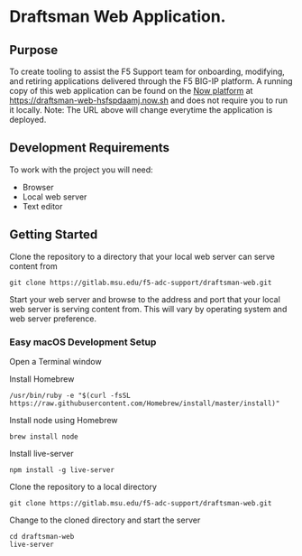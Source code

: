 # Draftsman Web Application.

## Purpose
To create tooling to assist the F5 Support team for onboarding, modifying, and retiring applications delivered through the F5 BIG-IP platform.
A running copy of this web application can be found on the [Now platform](https://zeit.co/now) at https://draftsman-web-hsfspdaamj.now.sh and does not require you to run it locally.
Note: The URL above will change everytime the application is deployed.

## Development Requirements
To work with the project you will need:

* Browser
* Local web server
* Text editor

## Getting Started
Clone the repository to a directory that your local web server can serve content from

`git clone https://gitlab.msu.edu/f5-adc-support/draftsman-web.git`

Start your web server and browse to the address and port that your local web server is serving content from. This will vary by operating system and web server preference.


### Easy macOS Development Setup
Open a Terminal window

Install Homebrew

`/usr/bin/ruby -e "$(curl -fsSL https://raw.githubusercontent.com/Homebrew/install/master/install)"`

Install node using Homebrew

`brew install node`

Install live-server

`npm install -g live-server`

Clone the repository to a local directory

`git clone https://gitlab.msu.edu/f5-adc-support/draftsman-web.git`

Change to the cloned directory and start the server

```
cd draftsman-web
live-server
```
